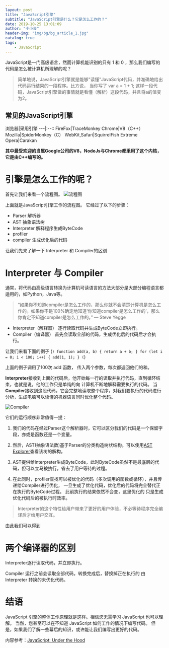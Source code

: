 ```yaml
---
layout: post
title: "JavaScript引擎"
subtitle: "JavaScript引擎是什么？它是怎么工作的？"
date: 2019-10-25 13:01:09
author: "小小良"
header-img: "img/bg/bg_article_1.jpg"
catalog: true
tags:
    - JavaScript
---
```


JavaScript是一门高级语言，然而计算机能识别的只有 1 和 0 ，那么我们编写的代码是怎么被计算机所理解的呢？
> 简单地说，JavaScript引擎就是能够"读懂"JavaScript代码，并准确地给出代码运行结果的一段程序。比方说，
当你写了 var a = 1 + 1; 这样一段代码，JavaScript引擎做的事情就是看懂（解析）这段代码，并且将a的值变为2。

## 常见的JavaScript引擎

浏览器|采用引擎
---|:--::
FireFox|TraceMonkey
Chrome|V8（C++）
Mozilla|SpiderMonkey（C）
WebKit,Safari|SquirrelFish Extreme
Opera|Carakan

**其中最受欢迎的当属Google公司的V8，NodeJs与Chrome都采用了这个内核，它是由C++编写的。**

# 引擎是怎么工作的呢？

首先让我们来看一个流程图。
![流程图](https://www.z4a.net/images/2019/10/26/article1_1_img.jpg)

上面就是JavaScript引擎工作的流程图。
它经过了以下的步骤：
- Parser 解析器
- AST 抽象语法树
- Interpreter 解释程序生成ByteCode
- profiler
- compiler 生成优化后的代码

让我们先来了解一下 Interpreter 和 Compiler的区别

# Interpreter 与 Compiler
通常，将代码由高级语言转换为计算机可读语言的方法大部分是大部分编程语言都适用的，如Python，Java等。

>“如果你不知道compiler是怎么工作的，那么你就不会清楚计算机是怎么工作的。如果你不是100%确定地知道‘你知道compiler是怎么工作的’，那么你肯定不知道compiler是怎么工作的。” — Steve Yegge

- Interpreter（解释器） 逐行读取代码并生成ByteCode立即执行。
- Compiler（编译器） 首先会读取全部的代码，生成优化后的代码后才会执行。

让我们来看下面的例子
(```)
function add(a, b) {
    return a + b;
}
for (let i = 0; i < 100; i++) {
    add(1, 1);
}
(```)

上面的例子调用了100次 add 函数， 传入两个参数，每次都返回他们的和。

**Interpreter**接收到上面的代码后，他开始每一行的读取并执行代码，直到循环结束，也就是说，他的工作只是单纯的向
计算机不断地解释需要执行的代码。
当**Compiler**接收到这段代码，它会完整地读取整个程序，对我们要执行的代码进行分析，生成电脑可以读懂的机器语言同时优化整个代码。

![Compiler](https://user-gold-cdn.xitu.io/2019/9/20/16d4e4ca8a713ec4?imageView2/0/w/1280/h/960/format/webp/ignore-error/1)


它们的运行顺序非常值得一提：
1. 我们的代码在经过Parser这个解析器时，它可以区分我们的代码是一个保留字段，亦或是函数还是一个变量。

2. 然后，AST(抽象语法数)基于Parser的分类构造树状结构。可以使用[AST Explorer](https://astexplorer.net/)查看该树的解构。

3. AST提供给Interpreter生成ByteCode，此时ByteCode虽然不是最底层的代码，但可以立马被执行，省去了用户等待的过程。

4. 在此同时，profiler查找可以被优化的代码（多次调用的函数或循环），并且传递给Compiler进行优化，
一旦生成了优化代码，优化后的代码将完全替代正在执行的ByteCode过程。 此前执行的结果依然不会变，这里优化的
只是生成优化代码后的被执行时效率。

> Interpreter的这个特性给用户带来了更好的用户体验，不必等待程序完全编译后才给用户交互。

由此我们可以得到
# 两个编译器的区别
Interpreter逐行读取代码，并立即执行。

Compiler 运行之前会读取全部代码，转换完成后，替换掉正在执行的 由 Interpreter 转换的未优化代码。


# 结语

JavaScript 引擎的整体工作原理就是这样。相信您无需学习 JavaScript 也可以理解。 当然，您甚至可以在不知道 JavaScript 如何工作的情况下编写代码。 但是，如果我们了解一些幕后的知识，或许能让我们编写出更好的代码。

内容参考：[JavaScript: Under the Hood](https://medium.com/m/global-identity?redirectUrl=https%3A%2F%2Fblog.bitsrc.io%2Fjavascript-under-the-hood-632ccae06b27)